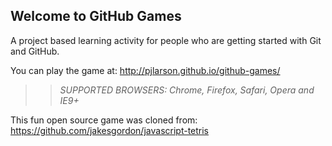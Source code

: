 ## Welcome to GitHub Games

A project based learning activity for people who are getting started with Git and GitHub.

You can play the game at: http://pjlarson.github.io/github-games/

>> _*SUPPORTED BROWSERS*: Chrome, Firefox, Safari, Opera and IE9+_

This fun open source game was cloned from: https://github.com/jakesgordon/javascript-tetris
